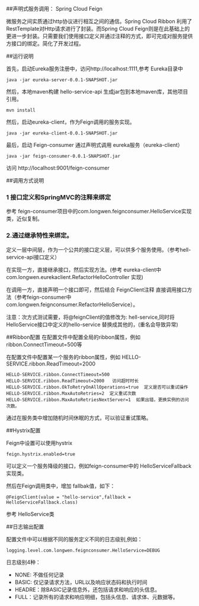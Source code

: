 ##声明式服务调用： Spring Cloud Feign

微服务之间实质通过http协议进行相互之间的通信。Spring Cloud Ribbon 利用了RestTemplate对Http请求进行了封装。而Spring Cloud Feign则是在此基础上的更进一步封装。只需要我们使用接口定义并通过注释的方式，即可完成对服务提供方接口的绑定。简化了开发过程。

##运行说明

首先，启动Eureka服务注册中，访问http://localhost:1111,参考 Eureka目录中

    java -jar eureka-server-0.0.1-SNAPSHOT.jar

然后，本地maven构建 hello-service-api 生成jar包到本地maven库，其他项目引用。

    mvn install

然后，启动eureka-client，作为Feign调用的服务实现。

    java -jar eureka-client-0.0.1-SNAPSHOT.jar

最后，启动 Feign-consumer 通过声明式调用 eureka服务（eureka-client）

    java -jar feign-consumer-0.0.1-SNAPSHOT.jar

访问 http://localhost:9001/feign-consumer



##调用方式说明
### 1 接口定义和SpringMVC的注释来绑定
   参考 feign-consumer项目中的com.longwen.feignconsumer.HelloService实现类，近似复制。
### 2.通过继承特性来绑定。

定义一层中间层，作为一个公共的接口定义层，可以供多个服务使用。（参考hell-service-api接口定义）

在实现一方，直接继承接口，然后实现方法。(参考 eureka-client中 com.longwen.eurekaclient.RefactorHelloController 实现)

在调用一方，直接声明一个接口即可，然后结合 FeignClient注释  直接调用接口方法（参考feign-consumer中 com.longwen.feignconsumer.RefactorHelloService）。

注意：次方式测试需要，将@feignClient的值修改为: hell-service,同时将HelloService接口中定义的hello-service 替换成其他的，(重名会导致异常)



##Ribbon配置
在配置文件中配置全局的ribbon属性，例如 ribbon.ConnectTimeout=500等

在配置文件中配置某一个服务的ribbon属性，例如 HELLO-SERVICE.ribbon.ReadTimeout=2000

	HELLO-SERVICE.ribbon.ConnectTimeout=500   
	HELLO-SERVICE.ribbon.ReadTimeout=2000   访问超时时长
	HELLO-SERVICE.ribbon.OkToRetryOnAllOperations=true  定义是否可以重试操作
	HELLO-SERVICE.ribbon.MaxAutoRetries=2  定义重试次数
	HELLO-SERVICE.ribbon.MaxAutoRetriesNextServer=1  如果出错，更换实例的访问次数。

通过在服务类中增加随机时间休眠的方式，可以验证重试策略。


##Hystrix配置

Feign中设置可以使用hystrix

	feign.hystrix.enabled=true
 
可以定义一个服务降级的接口，例如feign-consumer中的 HelloServiceFallback实现类。

然后在Feign调用类中，增加 fallbak值，如下：
   
    @FeignClient(value = "hello-service",fallback = HelloServiceFallback.class)
参考 HelloService类



##日志输出配置 

配置文件中可以根据不同的服务定义不同的日志级别,例如：
  
    logging.level.com.longwen.feignconsumer.HelloService=DEBUG

日志级别4种：

 * NONE: 不做任何记录
 * BASIC: 仅记录请求方法，URL以及响应状态码和执行时间
 * HEADRE：除BASIC记录信息外，还包括请求和响应的头信息。
 * FULL：记录所有的请求和响应明细，包括头信息、请求体、元数据等。